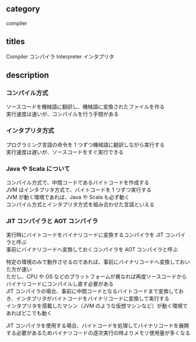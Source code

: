 ## category

compiler

## titles

Compiler
コンパイラ
Interpreter
インタプリタ

## description

### コンパイル方式

ソースコードを機械語に翻訳し、機械語に変換されたファイルを作る  
実行速度は速いが、コンパイルを行う手間がある

### インタプリタ方式

プログラミング言語の命令を 1 つずつ機械語に翻訳しながら実行する  
実行速度は遅いが、ソースコードをすぐ実行できる

### Java や Scala について

コンパイル方式で、中間コードであるバイトコードを作成する  
JVM はインタプリタ方式で、バイトコードを 1 つずつ実行する  
JVM が動く環境であれば、Java や Scala も必ず動く  
コンパイル方式とインタプリタ方式を組み合わせた言語といえる

### JIT コンパイラと AOT コンパイラ

実行時にバイトコードをバイナリコードに変換するコンパイラを JIT コンパイラと呼ぶ  
事前にバイナリコードへ変換しておくコンパイラを AOT コンパイラと呼ぶ

特定の環境のみで動作させるのであれば、事前にバイナリコードへ変換しておいた方が速い  
ただし、CPU や OS などのプラットフォームが異なれば再度ソースコードからバイナリコードにコンパイルし直す必要がある  
JIT コンパイラの場合、事前に中間コードとなるバイトコードまで変換しておき、インタプリタがバイトコードをバイナリコードに変換して実行する  
インタプリタを搭載したマシン（JVM のような仮想マシンなど）が動く環境であればどこでも動く

JIT コンパイラを使用する場合、バイトコードを処理してバイナリコードを展開する必要があるためバイナリコードの逐次実行の時よりメモリ使用量が多くなる
